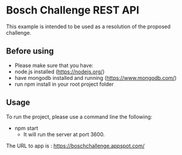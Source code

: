 # Bosch Challenge REST API

This example is intended to be used as a resolution of the proposed challenge.

## Before using

- Please make sure that you have:
 - node.js installed (https://nodejs.org/)
 - have mongodb installed and running (https://www.mongodb.com/)
 - run npm install in your root project folder
 
## Usage

To run the project, please use a command line the following:
 - npm start
    - It will run the server at port 3600.

The URL to app is : https://boschchallenge.appspot.com/